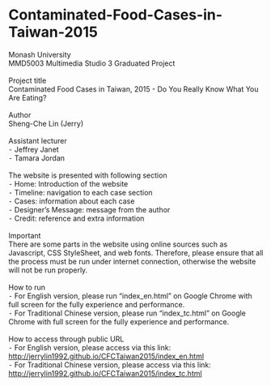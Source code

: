 # Contaminated-Food-Cases-in-Taiwan-2015
Monash University<br>
MMD5003 Multimedia Studio 3 Graduated Project<br>
<br>
Project title<br>
Contaminated Food Cases in Taiwan, 2015 - Do You Really Know What You Are Eating?<br>
<br>
Author<br>
Sheng-Che Lin (Jerry)<br>
<br>
Assistant lecturer<br>
	⁃	Jeffrey Janet<br>
	⁃	Tamara Jordan<br>
<br>
The website is presented with following section<br>
	⁃	Home: Introduction of the website<br>
	⁃	Timeline: navigation to each case section<br>
	⁃	Cases: information about each case<br>
	⁃	Designer’s Message: message from the author<br>
	⁃	Credit: reference and extra information<br>
<br>
Important<br>
There are some parts in the website using online sources such as Javascript, CSS StyleSheet, and web fonts. Therefore, please ensure that all the process must be run under internet connection, otherwise the website will not be run properly.<br>
<br>
How to run<br>
	⁃	For English version, please run “index_en.html” on Google Chrome with full screen for the fully experience and performance.<br>
	⁃	For Traditional Chinese version, please run “index_tc.html” on Google Chrome with full screen for the fully experience and performance.<br>
<br>
How to access through public URL<br>
	⁃	For English version, please access via this link:<br>http://jerrylin1992.github.io/CFCTaiwan2015/index_en.html<br>
	⁃	For Traditional Chinese version, please access via this link:<br>http://jerrylin1992.github.io/CFCTaiwan2015/index_tc.html<br>
